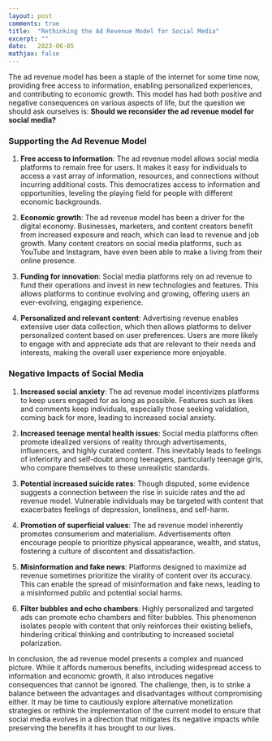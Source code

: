 ```yaml
---
layout: post
comments: true
title:  "Rethinking the Ad Revenue Model for Social Media"
excerpt: ""
date:   2023-06-05
mathjax: false
---
```


The ad revenue model has been a staple of the internet for some time now, providing free access to information, enabling personalized experiences, and contributing to economic growth. This model has had both positive and negative consequences on various aspects of life, but the question we should ask ourselves is: **Should we reconsider the ad revenue model for social media?**

### Supporting the Ad Revenue Model

1. **Free access to information**: The ad revenue model allows social media platforms to remain free for users. It makes it easy for individuals to access a vast array of information, resources, and connections without incurring additional costs. This democratizes access to information and opportunities, leveling the playing field for people with different economic backgrounds.

2. **Economic growth**: The ad revenue model has been a driver for the digital economy. Businesses, marketers, and content creators benefit from increased exposure and reach, which can lead to revenue and job growth. Many content creators on social media platforms, such as YouTube and Instagram, have even been able to make a living from their online presence.

3. **Funding for innovation**: Social media platforms rely on ad revenue to fund their operations and invest in new technologies and features. This allows platforms to continue evolving and growing, offering users an ever-evolving, engaging experience.

4. **Personalized and relevant content**: Advertising revenue enables extensive user data collection, which then allows platforms to deliver personalized content based on user preferences. Users are more likely to engage with and appreciate ads that are relevant to their needs and interests, making the overall user experience more enjoyable.

### Negative Impacts of Social Media

1. **Increased social anxiety**: The ad revenue model incentivizes platforms to keep users engaged for as long as possible. Features such as likes and comments keep individuals, especially those seeking validation, coming back for more, leading to increased social anxiety.

2. **Increased teenage mental health issues**: Social media platforms often promote idealized versions of reality through advertisements, influencers, and highly curated content. This inevitably leads to feelings of inferiority and self-doubt among teenagers, particularly teenage girls, who compare themselves to these unrealistic standards.

3. **Potential increased suicide rates**: Though disputed, some evidence suggests a connection between the rise in suicide rates and the ad revenue model. Vulnerable individuals may be targeted with content that exacerbates feelings of depression, loneliness, and self-harm.

4. **Promotion of superficial values**: The ad revenue model inherently promotes consumerism and materialism. Advertisements often encourage people to prioritize physical appearance, wealth, and status, fostering a culture of discontent and dissatisfaction.

5. **Misinformation and fake news**: Platforms designed to maximize ad revenue sometimes prioritize the virality of content over its accuracy. This can enable the spread of misinformation and fake news, leading to a misinformed public and potential social harms.

6. **Filter bubbles and echo chambers**: Highly personalized and targeted ads can promote echo chambers and filter bubbles. This phenomenon isolates people with content that only reinforces their existing beliefs, hindering critical thinking and contributing to increased societal polarization.

In conclusion, the ad revenue model presents a complex and nuanced picture. While it affords numerous benefits, including widespread access to information and economic growth, it also introduces negative consequences that cannot be ignored. The challenge, then, is to strike a balance between the advantages and disadvantages without compromising either. It may be time to cautiously explore alternative monetization strategies or rethink the implementation of the current model to ensure that social media evolves in a direction that mitigates its negative impacts while preserving the benefits it has brought to our lives.